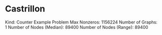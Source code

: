 # Castrillon

Kind: Counter Example Problem
Max Nonzeros: 1156224
Number of Graphs: 1
Number of Nodes (Median): 89400
Number of Nodes (Range): 89400